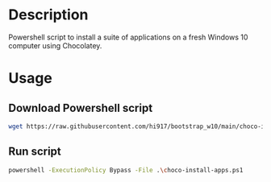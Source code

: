 # Description
Powershell script to install a suite of applications on a fresh Windows 10 computer using Chocolatey.

# Usage
## Download Powershell script
```sh
wget https://raw.githubusercontent.com/hi917/bootstrap_w10/main/choco-install-apps.ps1 -OutFile .\choco-install-apps.ps1
```

## Run script
```sh
powershell -ExecutionPolicy Bypass -File .\choco-install-apps.ps1
```
